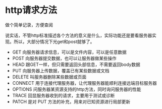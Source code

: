 # http请求方法

做个简单记录，方便查阅

说实话，不管http标准描述各个方法的意义是什么，实际功能还是要看服务器实现。所以，大部分情况下光get和post就够了。

- GET 向服务器请求信息，可以是文件内容，可以是任意数据
- POST 向服务器提交数据，也可以让服务器做某些操作
- HEAD 跟GET一样，但只需要返回头部信息，不需要返回body数据
- PUT 向服务器上传数据，覆盖已有某些数据或文档
- DELETE 叫服务器删除某些数据或页面
- CONNECT 用于连接代理服务器，让代理服务器能顺利连接远端目标服务器
- OPTIONS 问服务器某资源支持的http方法，同时询问服务器的性能
- TRACE 回显服务器收到的请求，主要用于测试或诊断
- PATCH 是对 PUT 方法的补充，用来对已知资源进行局部更新
